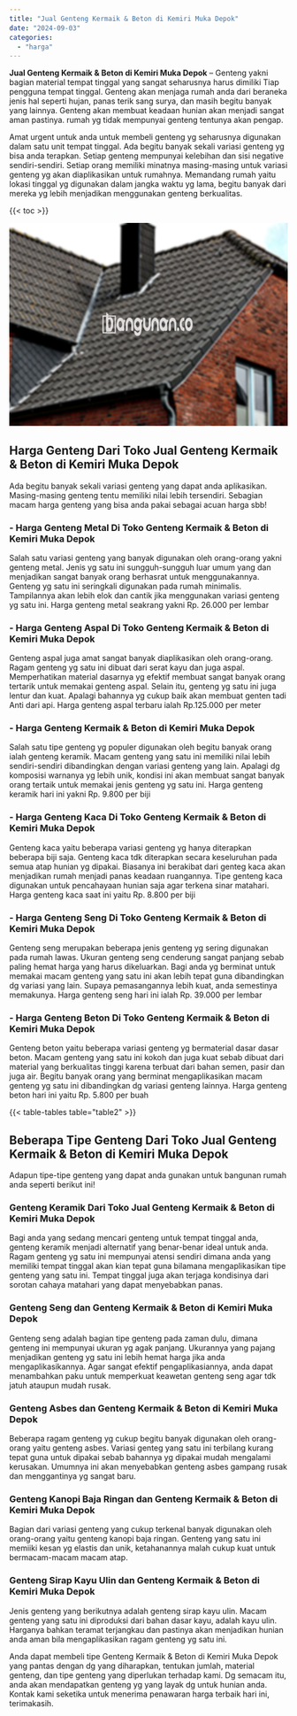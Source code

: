 ```yaml
---
title: "Jual Genteng Kermaik & Beton di Kemiri Muka Depok"
date: "2024-09-03"
categories: 
  - "harga"
---
```


**Jual Genteng Kermaik & Beton di Kemiri Muka Depok** – Genteng yakni bagian material tempat tinggal yang sangat seharusnya harus dimiliki Tiap pengguna tempat tinggal. Genteng akan menjaga rumah anda dari beraneka jenis hal seperti hujan, panas terik sang surya, dan masih begitu banyak yang lainnya. Genteng akan membuat keadaan hunian akan menjadi sangat aman pastinya. rumah yg tidak mempunyai genteng tentunya akan pengap.

Amat urgent untuk anda untuk membeli genteng yg seharusnya digunakan dalam satu unit tempat tinggal. Ada begitu banyak sekali variasi genteng yg bisa anda terapkan. Setiap genteng mempunyai kelebihan dan sisi negative sendiri-sendiri. Setiap orang memiliki minatnya masing-masing untuk variasi genteng yg akan diaplikasikan untuk rumahnya. Memandang rumah yaitu lokasi tinggal yg digunakan dalam jangka waktu yg lama, begitu banyak dari mereka yg lebih menjadikan menggunakan genteng berkualitas.

{{< toc >}}

![Jual Genteng Kermaik & Beton di Kemiri Muka Depok](/images/genteng-minimalis-murah08.png)

## Harga Genteng Dari Toko Jual Genteng Kermaik & Beton di Kemiri Muka Depok

Ada begitu banyak sekali variasi genteng yang dapat anda aplikasikan. Masing-masing genteng tentu memiliki nilai lebih tersendiri. Sebagian macam harga genteng yang bisa anda pakai sebagai acuan harga sbb!

### \- Harga Genteng Metal Di Toko Genteng Kermaik & Beton di Kemiri Muka Depok

Salah satu variasi genteng yang banyak digunakan oleh orang-orang yakni genteng metal. Jenis yg satu ini sungguh-sungguh luar umum yang dan menjadikan sangat banyak orang berhasrat untuk menggunakannya. Genteng yg satu ini seringkali digunakan pada rumah minimalis. Tampilannya akan lebih elok dan cantik jika menggunakan variasi genteng yg satu ini. Harga genteng metal seakrang yakni Rp. 26.000 per lembar

### \- Harga Genteng Aspal Di Toko Genteng Kermaik & Beton di Kemiri Muka Depok

Genteng aspal juga amat sangat banyak diaplikasikan oleh orang-orang. Ragam genteng yg satu ini dibuat dari serat kayu dan juga aspal. Memperhatikan material dasarnya yg efektif membuat sangat banyak orang tertarik untuk memakai genteng aspal. Selain itu, genteng yg satu ini juga lentur dan kuat. Apalagi bahannya yg cukup baik akan membuat genten tadi Anti dari api. Harga genteng aspal terbaru ialah Rp.125.000 per meter

### \- Harga Genteng Kermaik & Beton di Kemiri Muka Depok

Salah satu tipe genteng yg populer digunakan oleh begitu banyak orang ialah genteng keramik. Macam genteng yang satu ini memiliki nilai lebih sendiri-sendiri dibandingkan dengan variasi genteng yang lain. Apalagi dg komposisi warnanya yg lebih unik, kondisi ini akan membuat sangat banyak orang tertaik untuk memakai jenis genteng yg satu ini. Harga genteng keramik hari ini yakni Rp. 9.800 per biji

### \- Harga Genteng Kaca Di Toko Genteng Kermaik & Beton di Kemiri Muka Depok

Genteng kaca yaitu beberapa variasi genteng yg hanya diterapkan beberapa biji saja. Genteng kaca tdk diterapkan secara keseluruhan pada semua atap hunian yg dipakai. Biasanya ini berakibat dari genteg kaca akan menjadikan rumah menjadi panas keadaan ruangannya. Tipe genteng kaca digunakan untuk pencahayaan hunian saja agar terkena sinar matahari. Harga genteng kaca saat ini yaitu Rp. 8.800 per biji

### \- Harga Genteng Seng Di Toko Genteng Kermaik & Beton di Kemiri Muka Depok

Genteng seng merupakan beberapa jenis genteng yg sering digunakan pada rumah lawas. Ukuran genteng seng cenderung sangat panjang sebab paling hemat harga yang harus dikeluarkan. Bagi anda yg berminat untuk memakai macam genteng yang satu ini akan lebih tepat guna dibandingkan dg variasi yang lain. Supaya pemasangannya lebih kuat, anda semestinya memakunya. Harga genteng seng hari ini ialah Rp. 39.000 per lembar

### \- Harga Genteng Beton Di Toko Genteng Kermaik & Beton di Kemiri Muka Depok

Genteng beton yaitu beberapa variasi genteng yg bermaterial dasar dasar beton. Macam genteng yang satu ini kokoh dan juga kuat sebab dibuat dari material yang berkualitas tinggi karena terbuat dari bahan semen, pasir dan juga air. Begitu banyak orang yang berminat mengaplikasikan macam genteng yg satu ini dibandingkan dg variasi genteng lainnya. Harga genteng beton hari ini yaitu Rp. 5.800 per buah

{{< table-tables table="table2" >}}

## Beberapa Tipe Genteng Dari Toko Jual Genteng Kermaik & Beton di Kemiri Muka Depok

Adapun tipe-tipe genteng yang dapat anda gunakan untuk bangunan rumah anda seperti berikut ini!

### Genteng Keramik Dari Toko Jual Genteng Kermaik & Beton di Kemiri Muka Depok

Bagi anda yang sedang mencari genteng untuk tempat tinggal anda, genteng keramik menjadi alternatif yang benar-benar ideal untuk anda. Ragam genteng yg satu ini mempunyai atensi sendiri dimana anda yang memiliki tempat tinggal akan kian tepat guna bilamana mengaplikasikan tipe genteng yang satu ini. Tempat tinggal juga akan terjaga kondisinya dari sorotan cahaya matahari yang dapat menyebabkan panas.

### Genteng Seng dan Genteng Kermaik & Beton di Kemiri Muka Depok

Genteng seng adalah bagian tipe genteng pada zaman dulu, dimana genteng ini mempunyai ukuran yg agak panjang. Ukurannya yang pajang menjadikan genteng yg satu ini lebih hemat harga jika anda mengaplikasikannya. Agar sangat efektif pengaplikasiannya, anda dapat menambahkan paku untuk memperkuat keawetan genteng seng agar tdk jatuh ataupun mudah rusak.

### Genteng Asbes dan Genteng Kermaik & Beton di Kemiri Muka Depok

Beberapa ragam genteng yg cukup begitu banyak digunakan oleh orang-orang yaitu genteng asbes. Variasi genteg yang satu ini terbilang kurang tepat guna untuk dipakai sebab bahannya yg dipakai mudah mengalami kerusakan. Umumnya ini akan menyebabkan genteng asbes gampang rusak dan menggantinya yg sangat baru.

### Genteng Kanopi Baja Ringan dan Genteng Kermaik & Beton di Kemiri Muka Depok

Bagian dari variasi genteng yang cukup terkenal banyak digunakan oleh orang-orang yaitu genteng kanopi baja ringan. Genteng yang satu ini memiiki kesan yg elastis dan unik, ketahanannya malah cukup kuat untuk bermacam-macam macam atap.

### Genteng Sirap Kayu Ulin dan Genteng Kermaik & Beton di Kemiri Muka Depok

Jenis genteng yang berikutnya adalah genteng sirap kayu ulin. Macam genteng yang satu ini diproduksi dari bahan dasar kayu, adalah kayu ulin. Harganya bahkan teramat terjangkau dan pastinya akan menjadikan hunian anda aman bila mengaplikasikan ragam genteng yg satu ini.

Anda dapat membeli tipe Genteng Kermaik & Beton di Kemiri Muka Depok yang pantas dengan dg yang diharapkan, tentukan jumlah, material genteng, dan tipe genteng yang diperlukan terhadap kami. Dg semacam itu, anda akan mendapatkan genteng yg yang layak dg untuk hunian anda. Kontak kami seketika untuk menerima penawaran harga terbaik hari ini, terimakasih.
